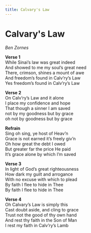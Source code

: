 ```yaml
---
title: Calvary's Law
---
```


# Calvary's Law

_Ben Zornes_

**Verse 1**  
While Sinai’s law was great indeed  
And showed to me my soul’s great need  
There, crimson, shines a mount of awe  
And freedom’s found in Calv’ry’s Law  
Yes freedom’s found in Calv’ry’s Law

**Verse 2**  
On Calv’ry’s Law and it alone  
I place my confidence and hope  
That though a sinner I am saved  
not by my goodness but by grace  
oh not by goodness but by grace  

**Refrain**  
Sing oh sing, ye host of Heav’n  
Grace is not earned it’s freely giv’n  
Oh how great the debt I owed  
But greater far the price He paid  
It’s grace alone by which I’m saved

**Verse 3**  
In light of God’s great righteousness  
How dark my guilt and arrogance  
With no excuse with which to plead  
By faith I flee to hide in Thee  
By faith I flee to hide in Thee  

**Verse 4**  
Oh Calvary’s Law is simply this  
Cast doubt aside, and cling to grace  
Trust not the good of thy own hand  
And rest thy faith in the Son of Man  
I rest my faith in Calv’ry’s Lamb